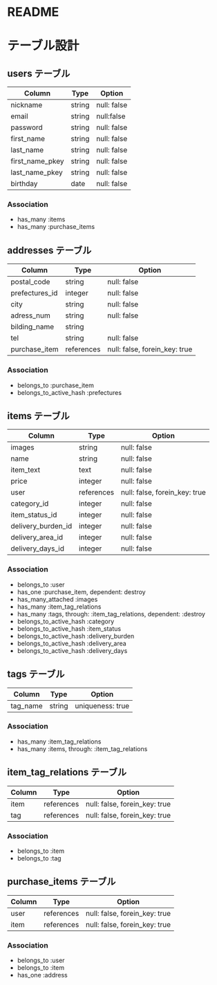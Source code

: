 # README

# テーブル設計

##  users テーブル

| Column           | Type       | Option                   |
| ---------------- | ---------- | ------------------------ |
| nickname         | string     | null: false              |
| email            | string     | null:false               |
| password         | string     | null: false              |
| first_name       | string     | null: false              |
| last_name        | string     | null: false              |
| first_name_pkey  | string     | null: false              |
| last_name_pkey   | string     | null: false              |
| birthday         | date       | null: false              |

### Association

- has_many :items
- has_many :purchase_items


##  addresses テーブル

| Column           | Type       | Option                                 |
| ---------------- | ---------- | -------------------------------------- |
| postal_code      | string     | null: false                            |
| prefectures_id   | integer    | null: false                            |
| city             | string     | null: false                            |
| adress_num       | string     | null: false                            |
| bilding_name     | string     |                                        |
| tel              | string     | null: false                            |
| purchase_item    | references | null: false, forein_key: true          |

### Association

- belongs_to :purchase_item
- belongs_to_active_hash :prefectures


##  items テーブル

| Column              | Type       | Option                                 |
| ------------------- | ---------- | -------------------------------------- |
| images              | string     | null: false                            |
| name                | string     | null: false                            |
| item_text           | text       | null: false                            |
| price               | integer    | null: false                            |
| user                | references | null: false, forein_key: true          |
| category_id         | integer    | null: false                            |
| item_status_id      | integer    | null: false                            |
| delivery_burden_id  | integer    | null: false                            |
| delivery_area_id    | integer    | null: false                            |
| delivery_days_id    | integer    | null: false                            |

### Association

- belongs_to :user
- has_one :purchase_item, dependent: destroy
- has_many_attached :images
- has_many :item_tag_relations
- has_many :tags, through: :item_tag_relations, dependent: :destroy
- belongs_to_active_hash :category
- belongs_to_active_hash :item_status
- belongs_to_active_hash :delivery_burden
- belongs_to_active_hash :delivery_area
- belongs_to_active_hash :delivery_days


##  tags テーブル

| Column           | Type       | Option                               |
| ---------------- | ---------- | ------------------------------------ |
| tag_name         | string     | uniqueness: true                     |

### Association

- has_many :item_tag_relations
- has_many :items, through: :item_tag_relations


##  item_tag_relations テーブル

| Column           | Type       | Option                               |
| ---------------- | ---------- | ------------------------------------ |
| item             | references | null: false, forein_key: true        |
| tag              | references | null: false, forein_key: true        |

### Association

- belongs_to :item
- belongs_to :tag


##  purchase_items テーブル

| Column           | Type       | Option                               |
| ---------------- | ---------- | ------------------------------------ |
| user             | references | null: false, forein_key: true        |
| item             | references | null: false, forein_key: true        |

### Association

- belongs_to :user
- belongs_to :item
- has_one :address